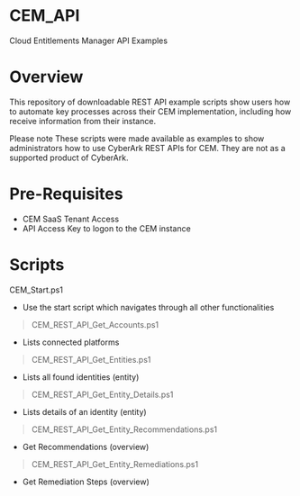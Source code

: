# CEM_API
Cloud Entitlements Manager API Examples

# Overview
This repository of downloadable REST API example scripts show users how to automate key processes across their CEM implementation, including how receive information from their instance.

Please note These scripts were made available as examples to show administrators how to use CyberArk REST APIs for CEM. They are not as a supported product of CyberArk.

# Pre-Requisites
- CEM SaaS Tenant Access
- API Access Key to logon to the CEM instance

# Scripts
CEM_Start.ps1
- Use the start script which navigates through all other functionalities
> CEM_REST_API_Get_Accounts.ps1
- Lists connected platforms
> CEM_REST_API_Get_Entities.ps1
- Lists all found identities (entity)
> CEM_REST_API_Get_Entity_Details.ps1
- Lists details of an identity (entity)
> CEM_REST_API_Get_Entity_Recommendations.ps1
- Get Recommendations (overview)
> CEM_REST_API_Get_Entity_Remediations.ps1
- Get Remediation Steps (overview)
